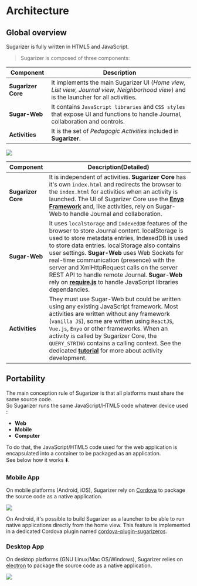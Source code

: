 # Architecture

## Global overview 
Sugarizer is fully written in HTML5 and JavaScript.

> Sugarizer is composed of three components:

| Component | Description |
| --------- | ----------- |
| **Sugarizer Core** | It implements the main Sugarizer UI (*Home view, List view, Journal view, Neighborhood view*) and is the launcher for all activities. |
| **Sugar-Web** | It contains `JavaScript libraries` and `CSS styles` that expose UI and functions to handle Journal, collaboration and controls. |
| **Activities** | It is the set of *Pedagogic Activities* included in **Sugarizer**. |

![](images/global-architecture.svg)

| **Component** | **Description(Detailed)** | 
| ------------- | ------------------------- |
| **Sugarizer Core** | It is independent of activities. **Sugarizer Core** has it's own `index.html` and redirects the browser to the `index.html` for activities when an activity is launched. The UI of Sugarizer Core use the **[Enyo Framework](http://enyojs.com/)** and, like activities, rely on Sugar-Web to handle Journal and collaboration. |
| **Sugar-Web** | It uses `localStorage` and `IndexedDB` features of the browser to store Journal content. localStorage is used to store metadata entries, IndexedDB is used to store data entries. localStorage also contains user settings. **Sugar-Web** uses Web Sockets for real-time communication (presence) with the server and XmlHttpRequest calls on the server REST API to handle remote Journal. **Sugar-Web** rely on **[require.js](http://www.requirejs.org/)** to handle JavaScript libraries dependancies. |
| **Activities** | They must use Sugar-Web but could be written using any existing JavaScript framework. Most activities are written without any framework (`vanilla JS`), some are written using `ReactJS`, `Vue.js`, `Enyo` or other frameworks. When an activity is called by Sugarizer Core, the `QUERY_STRING` contains a calling context. See the dedicated **[tutorial](tutorial.md)** for more about activity development. |

## Portability

The main conception rule of Sugarizer is that all platforms must share the same source code. <br>
So Sugarizer runs the same JavaScript/HTML5 code whatever device used : 
* **Web** 
* **Mobile**
* **Computer**

To do that, the JavaScript/HTML5 code used for the web application is encapsulated into a container to be packaged as an application. <br>
See below how it works :arrow_down:.

### Mobile App

On mobile platforms (Android, iOS), Sugarizer rely on [Cordova](http://cordova.apache.org/) to package the source code as a native application.

![](images/mobile-architecture.svg)

On Android, it's possible to build Sugarizer as a launcher to be able to run native applications directly from the home view. This feature is implemented in a dedicated Cordova plugin named [cordova-plugin-sugarizeros](https://github.com/llaske/cordova-plugin-sugarizeros).


### Desktop App

On desktop platforms (GNU Linux/Mac OS/Windows), Sugarizer relies on [electron](https://github.com/electron/electron) to package the source code as a native application.

![](images/app-architecture.svg)

